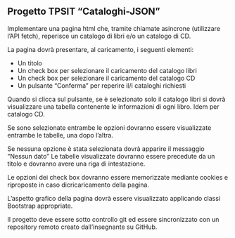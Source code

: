 ## Progetto TPSIT “Cataloghi-JSON”

Implementare una pagina html che, tramite chiamate asincrone (utilizzare l’API fetch), reperisce un catalogo di libri e/o un catalogo di CD.

La pagina dovrà presentare, al caricamento, i seguenti elementi:

- Un titolo
- Un check box per selezionare il caricamento del catalogo libri
- Un check box per selezionare il caricamento del catalogo CD
- Un pulsante “Conferma” per reperire il/i cataloghi richiesti


Quando si clicca sul pulsante, se è selezionato solo il catalogo libri si dovrà visualizzare una tabella contenente le informazioni di ogni libro.
Idem per catalogo CD.

Se sono selezionate entrambe le opzioni dovranno essere visualizzate entrambe le tabelle, una dopo l’altra.

Se nessuna opzione è stata selezionata dovrà apparire il messaggio “Nessun dato”
Le tabelle visualizzate dovranno essere precedute da un titolo e dovranno avere una riga di intestazione.

Le opzioni dei check box dovranno essere memorizzate mediante cookies e riproposte in caso dicricaricamento della pagina.

L’aspetto grafico della pagina dovrà essere visualizzato applicando classi Bootstrap appropriate.

Il progetto deve essere sotto controllo git ed essere sincronizzato con un repository remoto creato
dall’insegnante su GitHub.